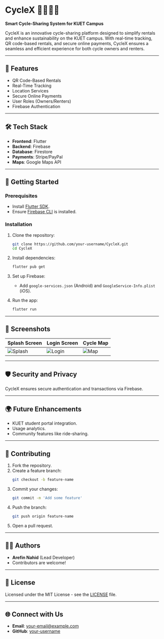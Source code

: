 
# CycleX 🚴‍♂️🚴‍♀️  
**Smart Cycle-Sharing System for KUET Campus**  

CycleX is an innovative cycle-sharing platform designed to simplify rentals and enhance sustainability on the KUET campus. With real-time tracking, QR code-based rentals, and secure online payments, CycleX ensures a seamless and efficient experience for both cycle owners and renters.  

---

## 🌟 Features  
- QR Code-Based Rentals  
- Real-Time Tracking  
- Location Services  
- Secure Online Payments  
- User Roles (Owners/Renters)  
- Firebase Authentication  

---

## 🛠️ Tech Stack  
- **Frontend**: Flutter  
- **Backend**: Firebase  
- **Database**: Firestore  
- **Payments**: Stripe/PayPal  
- **Maps**: Google Maps API  

---

## 🚀 Getting Started  

### Prerequisites  
- Install [Flutter SDK](https://flutter.dev/docs/get-started/install).  
- Ensure [Firebase CLI](https://firebase.google.com/docs/cli) is installed.  

### Installation  
1. Clone the repository:  
   ```bash
   git clone https://github.com/your-username/CycleX.git
   cd CycleX
   ```  
2. Install dependencies:  
   ```bash
   flutter pub get
   ```  
3. Set up Firebase:  
   - Add `google-services.json` (Android) and `GoogleService-Info.plist` (iOS).  

4. Run the app:  
   ```bash
   flutter run
   ```  

---

## 📸 Screenshots  
| Splash Screen | Login Screen | Cycle Map |  
|---------------|--------------|-----------|  
| ![Splash](assets/screenshots/splash.png) | ![Login](assets/screenshots/login.png) | ![Map](assets/screenshots/map.png) |  

---

## 🛡️ Security and Privacy  
CycleX ensures secure authentication and transactions via Firebase.  

---

## 🌍 Future Enhancements  
- KUET student portal integration.  
- Usage analytics.  
- Community features like ride-sharing.  

---

## 🤝 Contributing  
1. Fork the repository.  
2. Create a feature branch:  
   ```bash
   git checkout -b feature-name
   ```  
3. Commit your changes:  
   ```bash
   git commit -m 'Add some feature'
   ```  
4. Push the branch:  
   ```bash
   git push origin feature-name
   ```  
5. Open a pull request.  

---

## 👨‍💻 Authors  
- **Arefin Nahid** (Lead Developer)  
- Contributors are welcome!  

---

## 📜 License  
Licensed under the MIT License - see the [LICENSE](LICENSE) file.  

---

## 🌐 Connect with Us  
- **Email**: your-email@example.com  
- **GitHub**: [your-username](https://github.com/your-username)  
